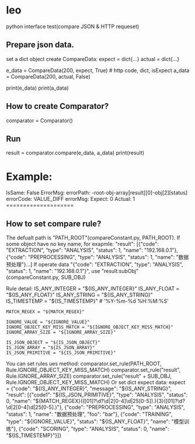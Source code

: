 # leo
python interface test(compare JSON &amp; HTTP requeset)
## Prepare json data.
set a dict object create CompareData:
expect = dict{...}
actual = dict{...}

e_data = CompareData(200, expect, True) # http code, dict, isExpect
a_data = CompareData(200, actual, False)

print(e_data)
print(a_data)

## How to create Comparator?
comparator = Comparator()

## Run
result = comparator.compare(e_data, a_data)
print(result)

Example:
====================
IsSame:
	False
ErrorMsg:
	errorPath:	-root-obj-array[result][0]-obj[2][status]
	errorCode:	VALUE_DIFF
	errorMsg:
		Expect: 0
		Actual: 1
	====================


## How to set compare rule?
The defualt path is "PATH_ROOT"(compareConstant.py, PATH_ROOT). If some object have no key name, for exapmle: 
"result": [{"code": "EXTRACTION", "type": "ANALYSIS", "status": 1, "name": "192.168.0.1"},
                     {"code": "PREPROCESSING", "type": "ANALYSIS", "status": 1, "name": "数据预处理"}...]
If operate data "{"code": "EXTRACTION", "type": "ANALYSIS", "status": 1, "name": "192.168.0.1"}", use "result:subObj"(compareConstant.py, SUB_OBJ)

Rule detail:
    IS_ANY_INTEGER = "${IS_ANY_INTEGER}"
    IS_ANY_FLOAT = "${IS_ANY_FLOAT}"
    IS_ANY_STRING = "${IS_ANY_STRING}"
    IS_TIMESTEMP = "${IS_TIMESTEMP}"  # '%Y-%m-%d %H:%M:%S'

    MATCH_REGEX = "${MATCH_REGEX}"

    IGNORE_VALUE = "${IGNORE_VALUE}"
    IGNORE_OBJECT_KEY_MISS_MATCH = "${IGNORE_OBJECT_KEY_MISS_MATCH}"
    IGNORE_ARRAY_SIZE = "${IGNORE_ARRAY_SIZE}"

    IS_JSON_OBJECT = "${IS_JSON_OBJECT}"
    IS_JSON_ARRAY = "${IS_JSON_ARRAY}"
    IS_JSON_PRIMITIVE = "${IS_JSON_PRIMITIVE}"
    
You can set rules ues method:
    comparator.set_rule(PATH_ROOT, Rule.IGNORE_OBJECT_KEY_MISS_MATCH)
    comparator.set_rule("result", Rule.IGNORE_ARRAY_SIZE)
    comparator.set_rule("result" + SUB_OBJ, Rule.IGNORE_OBJECT_KEY_MISS_MATCH)
Or set dict expect data:
    expect = {"code": "${IS_ANY_INTEGER}", "message": "${IS_ANY_STRING}",
          "result": [{"code1": "${IS_JSON_PRIMITIVE}", "type": "ANALYSIS", "status": 0, "name": "${MATCH_REGEX}(([01]?\d?\d|2[0-4]\d|25[0-5])\.){3}([01]?\d?\d|2[0-4]\d|25[0-5]\.)"},
                     {"code": "PREPROCESSING", "type": "ANALYSIS", "status": 1, "name": "数据预处理", "foo": "bar"},
                     {"code": "TRAINING", "type": "${IGNORE_VALUE}", "status": "${IS_ANY_FLOAT}", "name": "模型训练"},
                     {"code": "SCORING", "type": "ANALYSIS", "status": 0, "name": "${IS_TIMESTEMP}"}]}
